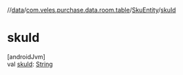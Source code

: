 //[data](../../../index.md)/[com.veles.purchase.data.room.table](../index.md)/[SkuEntity](index.md)/[skuId](sku-id.md)

# skuId

[androidJvm]\
val [skuId](sku-id.md): [String](https://kotlinlang.org/api/latest/jvm/stdlib/kotlin/-string/index.html)
